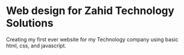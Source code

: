 # Web design for Zahid Technology Solutions

Creating my first ever website for my Technology company using basic html, css, and javascript. 
